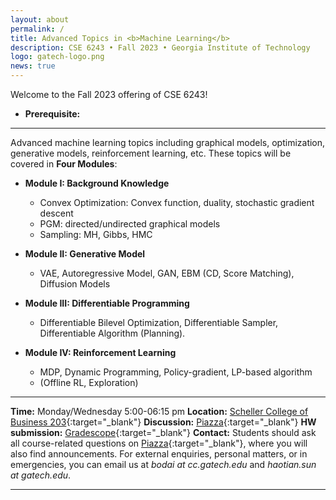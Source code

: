 ```yaml
---
layout: about
permalink: /
title: Advanced Topics in <b>Machine Learning</b>
description: CSE 6243 • Fall 2023 • Georgia Institute of Technology
logo: gatech-logo.png
news: true
---
```

Welcome to the Fall 2023 offering of CSE 6243!

- **Prerequisite:**

***

Advanced machine learning topics including graphical models, optimization, generative models, reinforcement learning, etc.
These topics will be covered in **Four Modules**:

- **Module I: Background Knowledge** 
  - Convex Optimization: Convex function, duality, stochastic gradient descent
  - PGM: directed/undirected graphical models
  - Sampling: MH, Gibbs, HMC

- **Module II: Generative Model**
  - VAE, Autoregressive Model, GAN, EBM (CD, Score Matching), Diffusion Models

- **Module III: Differentiable Programming**
  - Differentiable Bilevel Optimization, Differentiable Sampler, Differentiable Algorithm (Planning). 

- **Module IV: Reinforcement Learning**
  - MDP, Dynamic Programming, Policy-gradient, LP-based algorithm 
  - (Offline RL, Exploration)

***

**Time:** Monday/Wednesday 5:00-06:15 pm
**Location:** [Scheller College of Business 203](https://goo.gl/maps/CsJAdL4adqsRFmLX6){:target="\_blank"}
**Discussion:** [Piazza](https://piazza.com/){:target="\_blank"}
**HW submission:** [Gradescope](https://www.gradescope.com/){:target="\_blank"}
**Contact:** Students should ask all course-related questions on [Piazza](https://piazza.com/class/){:target="\_blank"}, where you will also find announcements. For external enquiries, personal matters, or in emergencies, you can email us at *bodai at cc.gatech.edu* and *haotian.sun at gatech.edu*.

***
